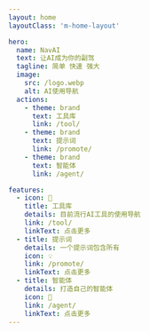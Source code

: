 ```yaml
---
layout: home
layoutClass: 'm-home-layout'

hero:
  name: NavAI
  text: 让AI成为你的副驾
  tagline: 简单 快速 强大
  image:
    src: /logo.webp
    alt: AI使用导航
  actions:
    - theme: brand
      text: 工具库
      link: /tool/
    - theme: brand
      text: 提示词
      link: /promote/
    - theme: brand
      text: 智能体
      link: /agent/

features:
  - icon: 📖
    title: 工具库
    details: 目前流行AI工具的使用导航
    link: /tool/
    linkText: 点击更多
  - title: 提示词
    details: 一个提示词包含所有
    icon: 💡
    link: /promote/
    linkText: 点击更多
  - title: 智能体
    details: 打造自己的智能体
    icon: 🤖
    link: /agent/
    linkText: 点击更多
---
```


<style>
/*爱的魔力转圈圈*/
.m-home-layout .image-src:hover {
  transform: translate(-50%, -50%) rotate(666turn);
  transition: transform 59s 1s cubic-bezier(0.3, 0, 0.8, 1);
}

.m-home-layout .details small {
  opacity: 0.8;
}

.m-home-layout .bottom-small {
  display: block;
  margin-top: 2em;
  text-align: right;
}
</style>
